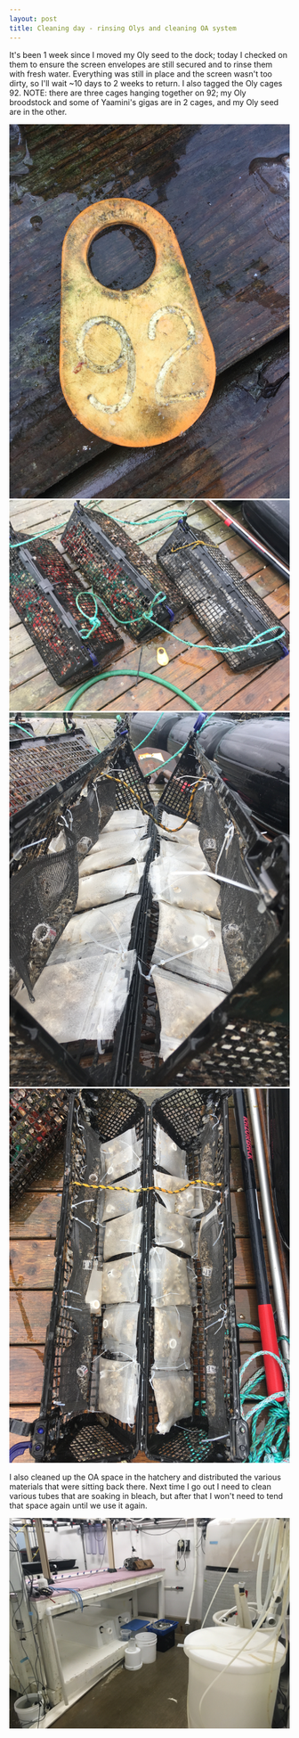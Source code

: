 ```yaml
---
layout: post
title: Cleaning day - rinsing Olys and cleaning OA system
---
```


It's been 1 week since I moved my Oly seed to the dock; today I checked on them to ensure the screen envelopes are still secured and to rinse them with fresh water.  Everything was still in place and the screen wasn't too dirty, so I'll wait ~10 days to 2 weeks to return.  I also tagged the Oly cages 92. NOTE: there are three cages hanging together on 92; my Oly broodstock and some of Yaamini's gigas are in 2 cages, and my Oly seed are in the other. 

![OlyTag92](../images/2017-10-12-tag92.JPG?raw=true)
![OlyCages92](../images/2017-10-12-Oly-cages-92.JPG?raw=true)
![Seed Packets](../images/2017-10-12-Seed-packets.JPG?raw=true)
![Seed Packets](../images/2017-10-12-Seed-packets2.JPG?raw=true)

I also cleaned up the OA space in the hatchery and distributed the various materials that were sitting back there. Next time I go out I need to clean various tubes that are soaking in bleach, but after that I won't need to tend that space again until we use it again.

![Manchesterclean](..//images/2017-10-12-Manchesterclean.JPG?raw=true)


